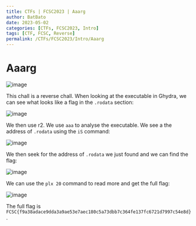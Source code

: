 ```yaml
---
title: CTFs | FCSC2023 | Aaarg
author: BatBato
date: 2023-05-02
categories: [CTFs, FCSC2023, Intro]
tags: [CTF, FCSC, Reverse]
permalink: /CTFs/FCSC2023/Intro/Aaarg
---
```


# Aaarg

![image](https://user-images.githubusercontent.com/73934639/235784726-9fac086e-3deb-4e42-9637-ed651aa7614d.png)

This chall is a reverse chall. When looking at the executable in Ghydra, we can see what looks like a flag in the `.rodata` section:

![image](https://user-images.githubusercontent.com/73934639/235784695-aaebba9f-d727-4c71-a017-51b959fd7a54.png)

We then use r2. We use `aaa` to analyse the executable. We see a the address of `.rodata` using the `iS` command:

![image](https://user-images.githubusercontent.com/73934639/235785199-0d5da507-e033-467d-851f-249a7cc92ee3.png)

We then seek for the address of `.rodata` we just found and we can find the flag:

![image](https://user-images.githubusercontent.com/73934639/235785471-01d546bb-3f49-4bd4-8b8a-8fddd0860c36.png)

We can use the `plx 20` command to read more and get the full flag:

![image](https://user-images.githubusercontent.com/73934639/235785628-e56418d1-88a3-4fa2-aaac-8e18d381ae97.png)

The full flag is `FCSC{f9a38adace9dda3a9ae53e7aec180c5a73dbb7c364fe137fc6721d7997c54e8d}`.
